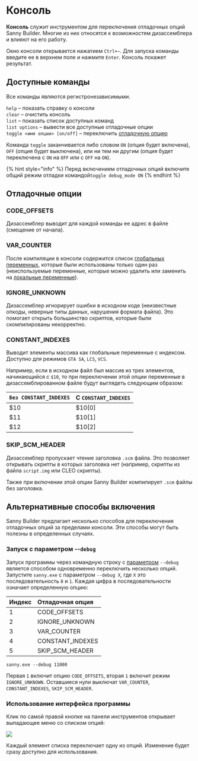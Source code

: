 # Консоль

**Консоль** служит инструментом для переключения отладочных опций Sanny Builder. Многие из них относятся к возможностям дизассемблера и влияют на его работу. 

Окно консоли открывается нажатием `Ctrl+~`. Для запуска команды введите ее в верхнем поле и нажмите `Enter`. Консоль покажет результат.

## Доступные команды 

Все команды являются регистронезависимыми.

`help` – показать справку о консоли  
`clear` – очистить консоль  
`list` – показать список доступных команд  
`list options` – вывести все доступные отладочные опции  
`toggle <имя опции> [on/off]` – переключить [отладочную опцию](console.md#otladochnye-opcii)

Команда `toggle` заканчивается либо словом `ON` \(опция будет включена\), `OFF` \(опция будет выключена\), или ни тем ни другим \(опция будет переключена с `ON` на `OFF` или с `OFF` на `ON`\).

{% hint style="info" %}
Перед включением отладочных опций включите общий режим отладки командой`toggle debug_mode ON`
{% endhint %}

## Отладочные опции

### CODE\_OFFSETS

Дизассемблер выводит для каждой команды ее адрес в файле \(смещение от начала\).

### VAR\_COUNTER

После компиляции в консоли содержится список [глобальных переменных](coding/variables.md#globalnye-peremennye), которые были использованы только один раз \(неиспользуемые переменные, которые можно удалить или заменить на [локальные переменные](coding/variables.md#lokalnye-peremennye)\).

### IGNORE\_UNKNOWN

Дизассемблер игнорирует ошибки в исходном коде \(неизвестные опкоды, неверные типы данных, нарушения формата файла\). Это помогает открыть большинство скриптов, которые были скомпилированы некорректно.

### CONSTANT\_INDEXES

Выводит элементы массива как глобальные переменные с индексом. Доступно для режимов `GTA SA`, `LCS`, `VCS`. 

Например, если в исходном файл был массив из трех элементов, начинающийся с `$10`, то при переключении этой опции переменные в дизассемблированном файле будут выглядеть следующим образом:

| `Без CONSTANT_INDEXES` | С `CONSTANT_INDEXES` |
| :--- | :--- |
| $10 | $10\[0\] |
| $11 | $10\[1\] |
| $12 | $10\[2\] |

### SKIP\_SCM\_HEADER

Дизассемблер пропускает чтение заголовка `.scm` файла. Это позволяет открывать скрипты в которых заголовка нет \(например, скрипты из файла `script.img` или CLEO скрипты\).

Также при включении этой опции Sanny Builder компилирует `.scm` файлы без заголовка.

## Альтернативные способы включения

Sanny Builder предлагает несколько способов для переключения отладочных опций за пределами консоли. Эти способы могут быть полезны в определенных случаях.

### Запуск с параметром --`debug`

Запуск программы через командную строку с [параметром](cli.md#debug) `--debug` является способом одновременно переключить несколько опций. Запустите `sanny.exe` с параметром `--debug X`, где `X` это последовательность `0` и `1`.  Каждая цифра в последовательности означает определенную опцию:

| Индекс | Отладочная опция |
| :--- | :--- |
| 1 | CODE\_OFFSETS |
| 2 | IGNORE\_UNKNOWN |
| 3 | VAR\_COUNTER |
| 4 | CONSTANT\_INDEXES |
| 5 | SKIP\_SCM\_HEADER |

```text
sanny.exe --debug 11000
```

Первая `1` включит опцию `CODE_OFFSETS`, вторая `1` включит режим `IGNORE_UNKNOWN`. Оставшиеся нули выключат `VAR_COUNTER`, `CONSTANT_INDEXES`, `SKIP_SCM_HEADER`.

### Использование интерфейса программы

Клик по самой правой кнопке на панели инструментов открывает выпадающее меню со списком опций:

![](.gitbook/assets/debug_options.PNG)

Каждый элемент списка переключает одну из опций. Изменение будет сразу доступно для использования.

